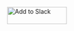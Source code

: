 <a href="https://slack.com/oauth/v2/authorize?client_id=2210535565.8747218615442&scope=channels:read,chat:write,chat:write.customize,commands,incoming-webhook,triggers:read,users:read,users:read.email&user_scope="><img alt="Add to Slack" height="40" width="139" src="https://platform.slack-edge.com/img/add_to_slack.png" srcSet="https://platform.slack-edge.com/img/add_to_slack.png 1x, https://platform.slack-edge.com/img/add_to_slack@2x.png 2x" /></a>
